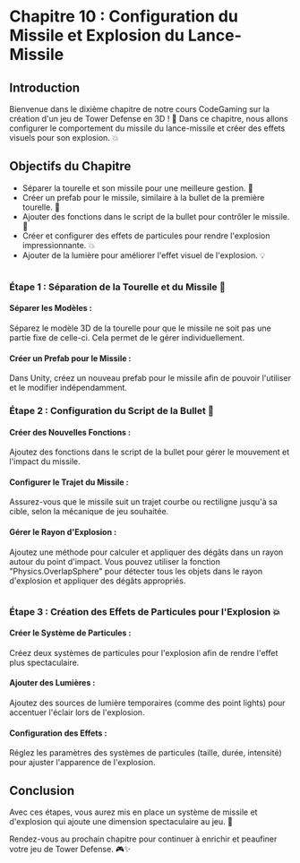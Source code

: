 # Chapitre 10 : Configuration du Missile et Explosion du Lance-Missile

## Introduction

Bienvenue dans le dixième chapitre de notre cours CodeGaming sur la création d'un jeu de Tower Defense en 3D ! 🚀 Dans ce chapitre, nous allons configurer le comportement du missile du lance-missile et créer des effets visuels pour son explosion. 💥

## Objectifs du Chapitre

- Séparer la tourelle et son missile pour une meilleure gestion. 🚀
- Créer un prefab pour le missile, similaire à la bullet de la première tourelle. 🔧
- Ajouter des fonctions dans le script de la bullet pour contrôler le missile. 📜
- Créer et configurer des effets de particules pour rendre l'explosion impressionnante. 💥
- Ajouter de la lumière pour améliorer l'effet visuel de l'explosion. 💡

![]()

### Étape 1 : Séparation de la Tourelle et du Missile 🚀
#### Séparer les Modèles :
Séparez le modèle 3D de la tourelle pour que le missile ne soit pas une partie fixe de celle-ci. Cela permet de le gérer individuellement.

#### Créer un Prefab pour le Missile :
Dans Unity, créez un nouveau prefab pour le missile afin de pouvoir l'utiliser et le modifier indépendamment.

### Étape 2 : Configuration du Script de la Bullet 📜
#### Créer des Nouvelles Fonctions :
Ajoutez des fonctions dans le script de la bullet pour gérer le mouvement et l'impact du missile.

#### Configurer le Trajet du Missile :
Assurez-vous que le missile suit un trajet courbe ou rectiligne jusqu'à sa cible, selon la mécanique de jeu souhaitée.

#### Gérer le Rayon d'Explosion :
Ajoutez une méthode pour calculer et appliquer des dégâts dans un rayon autour du point d'impact.
Vous pouvez utiliser la fonction "Physics.OverlapSphere" pour détecter tous les objets dans le rayon d'explosion et appliquer des dégâts appropriés.

![]()

### Étape 3 : Création des Effets de Particules pour l'Explosion 💥
#### Créer le Système de Particules :
Créez deux systèmes de particules pour l'explosion afin de rendre l'effet plus spectaculaire.

#### Ajouter des Lumières :
Ajoutez des sources de lumière temporaires (comme des point lights) pour accentuer l'éclair lors de l'explosion.

#### Configuration des Effets :
Réglez les paramètres des systèmes de particules (taille, durée, intensité) pour ajuster l'apparence de l'explosion.

## Conclusion
Avec ces étapes, vous aurez mis en place un système de missile et d'explosion qui ajoute une dimension spectaculaire au jeu. 🚀

Rendez-vous au prochain chapitre pour continuer à enrichir et peaufiner votre jeu de Tower Defense. 🎮✨
